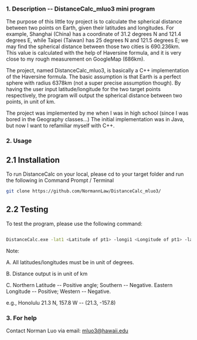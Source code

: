 ### 1. Description -- DistanceCalc_mluo3 mini program

The purpose of this little toy project is to calculate the spherical distance between two points on Earth, given their latitudes and longitudes. For example, Shanghai
(China) has a coordinate of 31.2 degrees N and 121.4 degrees E, while Taipei (Taiwan) has 25 degrees N and 121.5 degrees E; we may find the spherical distance between
those two cities is 690.236km. This value is calculated with the help of Haversine formula, and it is very close to my rough measurement on GoogleMap (686km).

The project, named DistanceCalc_mluo3, is basically a C++ implementation of the Haversine formula. The basic assumption is that Earth is a perfect sphere with radius 6378km
(not a super precise assumption though). By having the user input latitude/longitude for the two target points respectively, the program will output the spherical
distance between two points, in unit of km.

The project was implemented by me when I was in high school (since I was bored in the Geography classes...) The initial implementation was in Java, but now I want
to refamiliar myself with C++.

### 2. Usage

##  2.1 Installation 
 
 To run DistanceCalc on your local, please cd to your target folder and run the following in Command Prompt / Terminal
     
```bash
git clone https://github.com/NormannLaw/DistanceCalc_mluo3/
```
     

##  2.2 Testing

To test the program, please use the following command:
     
```bash

DistanceCalc.exe -lat1 <Latitude of pt1> -longi1 <Longitude of pt1> -lat2 <Latitude of pt2> -longi2 <Longitude of pt2>

```

Note: 

A. All latitudes/longitudes must be in unit of degrees.

B. Distance output is in unit of km

C. Northern Latitude -- Positive angle; Southern -- Negative. Eastern Longitude -- Positive; Western -- Negative.

e.g., Honolulu 21.3 N, 157.8 W -- (21.3, -157.8)

### 3. For help
   Contact Norman Luo via email: mluo3@hawaii.edu

     
